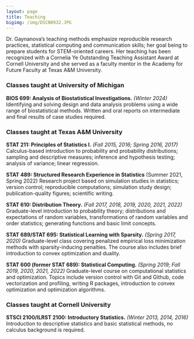 ```yaml
---
layout: page
title: Teaching
bigimg: /img/DSCN8932.JPG
---
```


Dr. Gaynanova’s teaching methods emphasize reproducible research practices, statistical computing and communication skills; her goal being to prepare students for STEM-oriented careers. Her teaching has been recognized with a Cornelia Ye Outstanding Teaching Assistant Award at Cornell University and she served as a faculty mentor in the Academy for Future Faculty at Texas A&M University.

### Classes taught at University of Michigan

**BIOS 699: Analysis of Biostatistical Investigations.** *(Winter 2024)*
Identifying and solving design and data analysis problems using a wide range of biostatistical methods. Written
and oral reports on intermediate and final results of case studies required.

### Classes taught at Texas A&M University

**STAT 211: Principles of Statistics I.** *(Fall 2015, 2016; Spring 2016, 2017)*
Calculus-based introduction to probability and probability distributions; sampling and descriptive measures; inference and hypothesis testing; analysis of variance; linear regression.

**STAT 489: Structured Research Experience in Statistics** (Summer 2021, Spring 2022)
Research project based on simulation studies in statistics; version control; reproducible computations; simulation study design; publication-quality figures; scientific writing.

**STAT 610: Distribution Theory.** *(Fall 2017, 2018, 2019, 2020, 2021, 2022)*
Graduate-level introduction to probability theory; distributions and expectations of random variables, transformations of random variables and order statistics; generating functions and basic limit concepts. 

**STAT 689/STAT 695: Statistical Learning with Sparsity.** *(Spring 2017, 2020)*
Graduate-level class covering penalized empirical loss minimization methods with sparsity-inducing penalties. The course also includes brief introduction to convex optimization and duality.

**STAT 600 (former STAT 689): Statistical Computing.** *(Spring 2019; Fall 2019, 2020, 2021, 2022)*
Graduate-level course on computational statistics and optimization. Topics include version control with Git and Github, code vectorization and profiling, writing R packages, introduction to convex optimization and optimization algorithms.


### Classes taught at Cornell University

**STSCI 2100/ILRST 2100: Introductory Statistics.** *(Winter 2013, 2014, 2016)*
Introduction to descriptive statistics and basic statistical methods, no calculus background is required.
